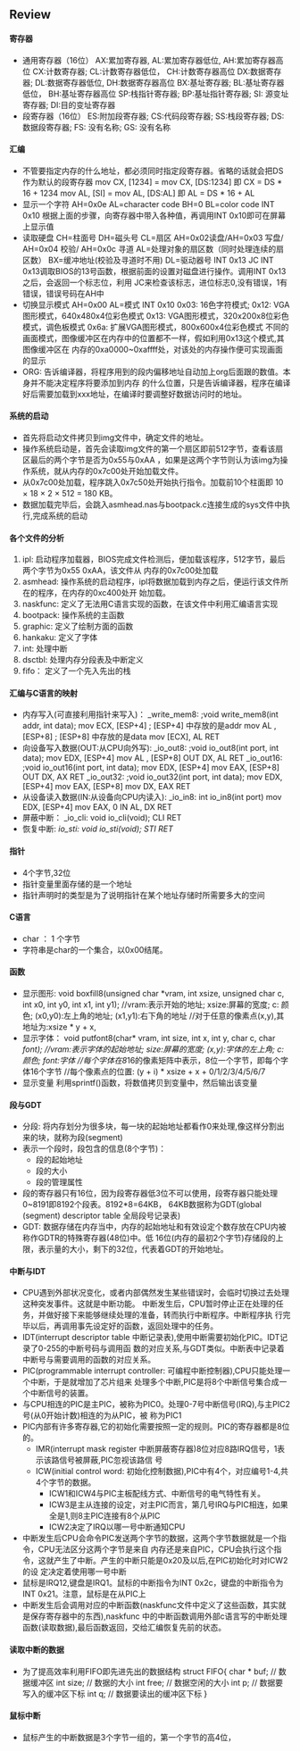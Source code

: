 ## Review

#### 寄存器
- 通用寄存器（16位）
	AX:累加寄存器,	AL:累加寄存器低位,	AH:累加寄存器高位
	CX:计数寄存器;	CL:计数寄存器低位，	CH:计数寄存器高位
	DX:数据寄存器; 	DL:数据寄存器低位,	DH:数据寄存器高位
	BX:基址寄存器;	BL:基址寄存器低位，	BH:基址寄存器高位
	SP:栈指针寄存器; 
	BP:基址指针寄存器; 
	SI: 源变址寄存器; 
	DI:目的变址寄存器
- 段寄存器（16位）
	ES:附加段寄存器; 
	CS:代码段寄存器; 
	SS:栈段寄存器; 
	DS:数据段寄存器;
	FS: 没有名称; 
	GS: 没有名称

#### 汇编
- 不管要指定内存的什么地址，都必须同时指定段寄存器。省略的话就会把DS作为默认的段寄存器
		mov CX, [1234] = mov CX, [DS:1234] 即 CX = DS * 16 + 1234
		mov AL,	[SI] = mov AL, [DS:AL] 即 AL = DS * 16 + AL
- 显示一个字符
		AH=0x0e
		AL=character code 
		BH=0 
		BL=color code
		INT 0x10
	根据上面的步骤，向寄存器中带入各种值，再调用INT 0x10即可在屏幕上显示值
- 读取硬盘
		CH=柱面号
		DH=磁头号
		CL=扇区
		AH=0x02读盘/AH=0x03 写盘/ AH=0x04 校验/ AH=0x0c 寻道
		AL=处理对象的扇区数（同时处理连续的扇区数）
		BX=缓冲地址(校验及寻道时不用)
		DL=驱动器号
		INT 0x13
		JC
	INT 0x13调取BIOS的13号函数，根据前面的设置对磁盘进行操作。调用INT 0x13之后，会返回一个标志位，利用
	JC来检查该标志，进位标志0,没有错误，1有错误，错误号码在AH中
- 切换显示模式
		AH=0x00
		AL=模式
		INT 0x10
	0x03:	16色字符模式; 
	0x12: VGA图形模式，640x480x4位彩色模式
	0x13: VGA图形模式，320x200x8位彩色模式，调色板模式
	0x6a:	扩展VGA图形模式，800x600x4位彩色模式
	不同的画面模式，图像缓冲区在内存中的位置都不一样，假如利用0x13这个模式,其图像缓冲区在
	内存的0xa0000~0xaffff处，对该处的内存操作便可实现画面的显示
-	ORG: 告诉编译器，将程序用到的段内偏移地址自动加上org后面跟的数值。本身并不能决定程序将要添加到内存
的什么位置，只是告诉编译器，程序在编译好后需要加载到xxx地址，在编译时要调整好数据访问时的地址。

#### 系统的启动
- 首先将启动文件拷贝到img文件中，确定文件的地址。
- 操作系统启动是，首先会读取img文件的第一个扇区即前512字节，查看该扇区最后的两个字节是否为0x55与0xAA
，如果是这两个字节则认为该img为操作系统，就从内存的0x7c00处开始加载文件。
- 从0x7c00处加载，程序跳入0x7c50处开始执行指令。加载前10个柱面即 10 × 18 × 2 × 512 = 180 KB。
- 数据加载完毕后，会跳入asmhead.nas与bootpack.c连接生成的sys文件中执行,完成系统的启动

#### 各个文件的分析
1. ipl: 启动程序加载器，BIOS完成文件检测后，便加载该程序，512字节，最后两个字节为0x55 0xAA，该文件从
内存的0x7c00处加载
2. asmhead: 操作系统的启动程序，ipl将数据加载到内存之后，便运行该文件所在的程序，在内存的0xc400处开
始加载。
3. naskfunc: 定义了无法用C语言实现的函数，在该文件中利用汇编语言实现
4. bootpack: 操作系统的主函数
5. graphic:	 定义了绘制方面的函数
6. hankaku:	 定义了字体
7. int:			 处理中断
8. dsctbl:	 处理内存分段表及中断定义
9. fifo：		 定义了一个先入先出的栈

#### 汇编与C语言的映射
- 内存写入(可直接利用指针来写入)：
		_write_mem8: 	;void write_mem8(int addr, int data);
			mov	ECX, [ESP+4] 	; [ESP+4] 中存放的是addr
			mov	AL , [ESP+8]	; [ESP+8] 中存放的是data
			mov	[ECX], AL
			RET
-	向设备写入数据(OUT:从CPU向外写):
		_io_out8:	;void io_out8(int port, int data);
			mov EDX, [ESP+4]
			mov AL , [ESP+8]
			OUT	DX, AL
			RET
		_io_out16:	;void io_out16(int port, int data);
			mov EDX, [ESP+4]
			mov EAX, [ESP+8]
			OUT DX, AX
			RET
		_io_out32:	;void io_out32(int port, int data);
			mov EDX, [ESP+4]
			mov	EAX, [ESP+8]
			mov	DX,	EAX
			RET
- 从设备读入数据(IN:从设备向CPU内读入):
		_io_in8:	int io_in8(int port)
			mov EDX, [ESP+4]
			mov	EAX, 0
			IN	AL, DX
			RET
- 屏蔽中断：
		_io_cli:	void io_cli(void);
			CLI
			RET
- 恢复中断:
		_io_sti:	void io_sti(void);
			STI
			RET_
			
####  指针
- 4个字节,32位
- 指针变量里面存储的是一个地址
- 指针声明时的类型是为了说明指针在某个地址存储时所需要多大的空间

#### C语言
- char ： 1 个字节
- 字符串是char的一个集合，以0x00结尾。
		
#### 函数
- 显示图形:
		void boxfill8(unsigned char *vram, int xsize, unsigned char c, int x0, int y0, int x1, int y1);
		//vram:表示开始的地址; xsize:屏幕的宽度; c: 颜色; (x0,y0):左上角的地址; (x1,y1):右下角的地址
		//对于任意的像素点(x,y),其地址为:xsize * y + x,
- 显示字体：
		void putfont8(char* vram, int size, int x, int y, char c, char *font);
		//vram:表示字体的起始地址; size:屏幕的宽度; (x,y):字体的左上角; c: 颜色; font:字体
		//每个字体在8*16的像素矩阵中表示，8位一个字节，即每个字体16个字节
		//每个像素点的位置: (y + i) * xsize + x + 0/1/2/3/4/5/6/7
- 显示变量
	利用sprintf()函数，将数值拷贝到变量中，然后输出该变量

#### 段与GDT
-	分段: 将内存划分为很多块，每一块的起始地址都看作0来处理,像这样分割出来的块，就称为段(segment) 
- 表示一个段时，段包含的信息(8个字节)：
	- 段的起始地址
	- 段的大小
	- 段的管理属性
- 段的寄存器只有16位，因为段寄存器低3位不可以使用，段寄存器只能处理0~8191即8192个段表。8192*8=64KB，
64KB数据称为GDT(global (segment) descriptor table 全局段号记录表)
- GDT: 数据存储在内存当中，内存的起始地址和有效设定个数存放在CPU内被称作GDTR的特殊寄存器(48位)中。低
16位(内存的最初2个字节)存储段的上限，表示量的大小，剩下的32位，代表着GDT的开始地址。

#### 中断与IDT
- CPU遇到外部状况变化，或者内部偶然发生某些错误时，会临时切换过去处理这种突发事件。这就是中断功能。
中断发生后，CPU暂时停止正在处理的任务，并做好接下来能够继续处理的准备，转而执行中断程序。中断程序执
行完毕以后，再调用事先设定好的函数，返回处理中的任务。
- IDT(interrupt descriptor table 中断记录表),使用中断需要初始化PIC。IDT记录了0-255的中断号码与调用函
数的对应关系,与GDT类似。中断表中记录着中断号与需要调用的函数的对应关系。
- PIC(programmable interrupt controller: 可编程中断控制器),CPU只能处理一个中断，于是就增加了芯片组来
处理多个中断,PIC是将8个中断信号集合成一个中断信号的装置。 
- 与CPU相连的PIC是主PIC，被称为PIC0。处理0-7号中断信号(IRQ),与主PIC2号(从0开始计数)相连的为从PIC，被
称为PIC1
- PIC内部有许多寄存器,它的初始化需要按照一定的规则。PIC的寄存器都是8位的。
	- IMR(interrupt mask register 中断屏蔽寄存器)8位对应8路IRQ信号，1表示该路信号被屏蔽,PIC忽视该路信
	号
	- ICW(initial control word: 初始化控制数据),PIC中有4个，对应编号1-4,共4个字节的数据。
		-	ICW1和ICW4与PIC主板配线方式、中断信号的电气特性有关。
		- ICW3是主从连接的设定，对主PIC而言，第几号IRQ与PIC相连，如果全是1,则8主PIC连接有8个从PIC
		- ICW2决定了IRQ以哪一号中断通知CPU
- 中断发生后CPU会命令PIC发送两个字节的数据，这两个字节数据就是一个指令，CPU无法区分这两个字节是来自
内存还是来自PIC，CPU会执行这个指令，这就产生了中断。产生的中断只能是0x20及以后,在PIC初始化时对ICW2的设
定决定着使用哪一号中断
- 鼠标是IRQ12,键盘是IRQ1。鼠标的中断指令为INT 0x2c，键盘的中断指令为INT 0x21。注意，鼠标是在从PIC上
- 中断发生后会调用对应的中断函数(naskfunc文件中定义了这些函数，其实就是保存寄存器中的东西),naskfunc
中的中断函数调用外部c语言写的中断处理函数(读取数据),最后函数返回，交给汇编恢复先前的状态。

#### 读取中断的数据
- 为了提高效率利用FIFO即先进先出的数据结构
		struct FIFO{
			char * buf; //	数据缓冲区
			int size; 	//	数据的大小
			int free;		//	数据空闲的大小
			int p;			// 	数据要写入的缓冲区下标
			int q; 			// 	数据要读出的缓冲区下标
		}

#### 鼠标中断
- 鼠标产生的中断数据是3个字节一组的，第一个字节的高4位，
